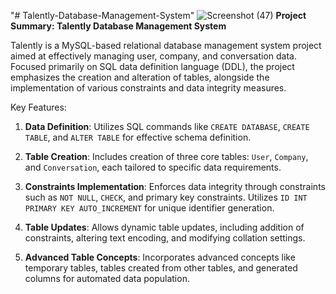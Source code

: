 "# Talently-Database-Management-System" 
![Screenshot (47)](https://github.com/hadeelshahin/Talently-Database-Management-System/assets/106568841/71654b05-6146-455a-9b83-2cef37e211a3)
**Project Summary: Talently Database Management System**

Talently is a MySQL-based relational database management system project aimed at effectively managing user, company, and conversation data. Focused primarily on SQL data definition language (DDL), the project emphasizes the creation and alteration of tables, alongside the implementation of various constraints and data integrity measures.

Key Features:

1. **Data Definition**: Utilizes SQL commands like `CREATE DATABASE`, `CREATE TABLE`, and `ALTER TABLE` for effective schema definition.

2. **Table Creation**: Includes creation of three core tables: `User`, `Company`, and `Conversation`, each tailored to specific data requirements.

3. **Constraints Implementation**: Enforces data integrity through constraints such as `NOT NULL`, `CHECK`, and primary key constraints. Utilizes `ID INT PRIMARY KEY AUTO_INCREMENT` for unique identifier generation.

4. **Table Updates**: Allows dynamic table updates, including addition of constraints, altering text encoding, and modifying collation settings.

5. **Advanced Table Concepts**: Incorporates advanced concepts like temporary tables, tables created from other tables, and generated columns for automated data population.
